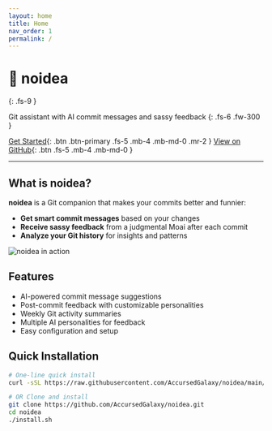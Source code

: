 ```yaml
---
layout: home
title: Home
nav_order: 1
permalink: /
---
```


# 🧠 noidea
{: .fs-9 }

Git assistant with AI commit messages and sassy feedback
{: .fs-6 .fw-300 }

[Get Started](./docs/getting-started){: .btn .btn-primary .fs-5 .mb-4 .mb-md-0 .mr-2 }
[View on GitHub](https://github.com/AccursedGalaxy/noidea){: .btn .fs-5 .mb-4 .mb-md-0 }

---

## What is noidea?

**noidea** is a Git companion that makes your commits better and funnier:

- **Get smart commit messages** based on your changes
- **Receive sassy feedback** from a judgmental Moai after each commit
- **Analyze your Git history** for insights and patterns

![noidea in action](/noidea/assets/images/demo.gif)

## Features

- AI-powered commit message suggestions
- Post-commit feedback with customizable personalities
- Weekly Git activity summaries
- Multiple AI personalities for feedback
- Easy configuration and setup

## Quick Installation

```bash
# One-line quick install
curl -sSL https://raw.githubusercontent.com/AccursedGalaxy/noidea/main/quickinstall.sh | bash

# OR Clone and install
git clone https://github.com/AccursedGalaxy/noidea.git
cd noidea
./install.sh
``` 